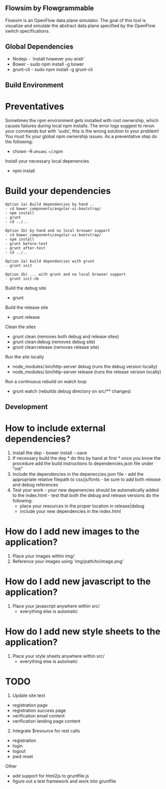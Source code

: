 
Flowsim by Flowgrammable
------------------------

Flowsim is an OpenFlow data plane simulator. The goal of this tool is visualize
and simulate the abstract data plane specified by the OpenFlow switch
specifications.

Global Dependencies
-------------------

* Nodejs    - `install however you wish'
* Bower     - sudo npm install -g bower
* grunt-cli - sudo npm install -g grunt-cli

Build Environment
-----------------

  Preventatives
  =============
  Sometimes the npm environment gets installed with root ownership, which
  causes failures during local npm installs. The error logs suggest to rerun
  your commands but with 'sudo', this is the wrong solution to your problem!
  You must fix your global npm ownership issues. As a preventative step do the 
  following:
  - chown -R `whoami` ~/.npm

  Install your necessary local depenencies
  - npm install

  Build your dependencies
  =======================
    Option 1a) Build dependencies by hand ..
    - cd bower_components/angular-ui-bootstrap/
    - npm install
    - grunt
    - cd ../..

    Option 1b) by hand and no local broswer support
    - cd bower_components/angular-ui-bootstrap/
    - npm install
    - grunt before-test
    - grunt after-test
    - cd ../..

    Option 2a) build dependencies with grunt
    - grunt init

    Option 2b) ... with grunt and no local browser support
    - grunt init-nb

  Build the debug site
  - grunt

  Build the release site
  - grunt release

  Clean the sites
  - grunt clean           (removes both debug and release sites)
  - grunt clean:debug     (removes debug site)
  - grunt clean:release   (removes release site)

  Run the site locally
  - node_modules/.bin/http-server debug     (runs the debug version locally)
  - node_modules/.bin/http-server release   (runs the release version locally)

  Run a continuous rebuild on watch loop
  - grunt watch           (rebuilds debug directory on src/** changes)

Development
------------

  How to include external dependencies?
  =====================================
  1. Install the dep - bower install <dependency> --save
  2. If necessary build the dep
    * do this by hand at first
    * once you know the procedure add the build instructions
      to dependencies.json file under "init"
  3. Include the dependencies in the depeneccies.json file
    - add the appropriate relative filepath to css/js/fonts
    - be sure to add both release and debug references
  4. Test your work
    - your new depenencies should be automatically added to the index.html
    - test that both the debug and release versions do the following:
      - place your resources in the proper location in release|debug
      - include your new dependencies in the index.html

  How do I add new images to the application?
  ===========================================
  1. Place your images within img/
  2. Reference your images using 'img/path/to/image.png'

  How do I add new javascript to the application?
  ===============================================
  1. Place your javascript anywhere within src/
     - everything else is automatic

  How do I add new style sheets to the application?
  =================================================
  1. Place your style sheets anywhere within src/
     - everything else is automatic

TODO
======

1. Update site text
  - registration page
  - registration success page
  - verification email content
  - verification landing page content
2. Integrate $resource for rest calls
  - registration
  - login
  - logout
  - pwd reset

Other
- add support for html2js to gruntfile.js
- figure out a test framework and work into gruntfile
